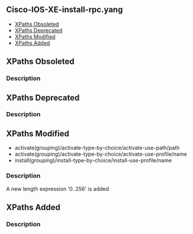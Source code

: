 ## Cisco-IOS-XE-install-rpc.yang


- [XPaths Obsoleted](#xpaths-obsoleted)
- [XPaths Deprecated](#xpaths-deprecated)
- [XPaths Modified](#xpaths-modified)
- [XPaths Added](#xpaths-added)

## XPaths Obsoleted

### Description

## XPaths Deprecated

### Description

## XPaths Modified

- activate(grouping)/activate-type-by-choice/activate-use-path/path
- activate(grouping)/activate-type-by-choice/activate-use-profile/name
- install(grouping)/install-type-by-choice/install-use-profile/name

### Description

A new length expression '0..256' is added

## XPaths Added

### Description
